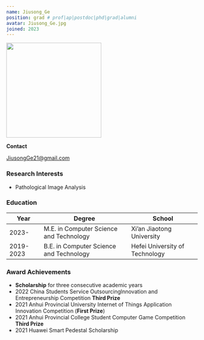 ```yaml
---
name: Jiusong_Ge
position: grad # prof|ap|postdoc|phd|grad|alumni
avatar: Jiusong_Ge.jpg
joined: 2023
---
```


<img width="250" src="{{site.baseurl}}/images/people/{{page.avatar}}" data-action="zoom">

**Contact**

<i class="fa fa-envelope-o"></i> <JiusongGe21@gmail.com><br>



### Research Interests

- Pathological Image Analysis


###  Education

|Year|Degree|School|
|------|------|------|
|2023-|M.E. in Computer Science and Technology|Xi’an Jiaotong University|
|2019-2023|B.E. in Computer Science and Technology|Hefei University of Technology|


### Award Achievements
- **Scholarship** for three consecutive academic years
- 2022 China Students Service Outsourcinglnnovation and Entrepreneurship Competition **Third Prize**
- 2021 Anhui Provincial University Internet of Things Application Innovation Competition (**First Prize**)
- 2021 Anhui Provincial College Student Computer Game Competition **Third Prize**
- 2021 Huawei Smart Pedestal Scholarship

